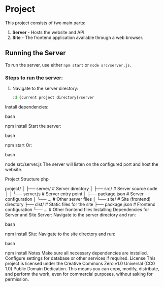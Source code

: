 # Project

This project consists of two main parts:
1. **Server** - Hosts the website and API.
2. **Site** - The frontend application available through a web browser.

## Running the Server

To run the server, use either `npm start` or `node src/server.js`.

### Steps to run the server:

1. Navigate to the server directory:
   ```bash
   cd {current project directory}/server
Install dependencies:

bash

npm install
Start the server:

bash

npm start
Or:

bash

node src/server.js
The server will listen on the configured port and host the website.

Project Structure
php

project/
│
├── server/                 # Server directory
│   ├── src/                # Server source code
│   │   └── server.js       # Server entry point
│   ├── package.json        # Server configuration
│   └── ...                 # Other server files
│
└── site/                   # Site (frontend) directory
    ├── dist/             # Static files for the site
    ├── package.json        # Frontend configuration
    └── ...                 # Other frontend files
Installing Dependencies for Server and Site
Server:
Navigate to the server directory and run:

bash

npm install
Site:
Navigate to the site directory and run:

bash

npm install
Notes
Make sure all necessary dependencies are installed.
Configure settings for database or other services if required.
License
This project is licensed under the Creative Commons Zero v1.0 Universal (CC0 1.0) Public Domain Dedication. This means you can copy, modify, distribute, and perform the work, even for commercial purposes, without asking for permission.


